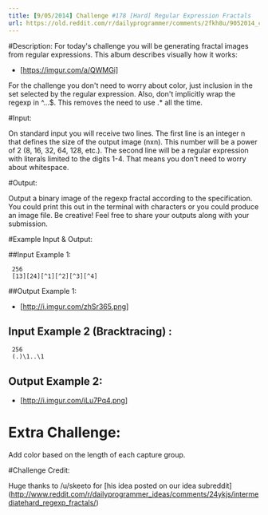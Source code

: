 ```yaml
---
title: [9/05/2014] Challenge #178 [Hard] Regular Expression Fractals
url: https://old.reddit.com/r/dailyprogrammer/comments/2fkh8u/9052014_challenge_178_hard_regular_expression/
---
```


#Description:
For today's challenge you will be generating fractal images from regular expressions. This album describes visually how it works:

* [https://imgur.com/a/QWMGi]

For the challenge you don't need to worry about color, just inclusion in the set selected by the regular expression. Also, don't implicitly wrap the regexp in \^...$. This removes the need to use .* all the time.

#Input:

On standard input you will receive two lines. The first line is an integer n that defines the size of the output image (nxn). This number will be a power of 2 (8, 16, 32, 64, 128, etc.).
The second line will be a regular expression with literals limited to the digits 1-4. That means you don't need to worry about whitespace.

#Output:

Output a binary image of the regexp fractal according to the specification. You could print this out in the terminal with characters or you could produce an image file. Be creative! Feel free to share your outputs along with your submission.

#Example Input & Output:

##Input Example 1:

     256
     [13][24][^1][^2][^3][^4]

##Output Example 1:

* [http://i.imgur.com/zhSr365.png]

## Input Example 2 (Bracktracing) :

     256
     (.)\1..\1

## Output Example 2:

* [http://i.imgur.com/iLu7Pq4.png]

# Extra Challenge:

Add color based on the length of each capture group.

#Challenge Credit:

Huge thanks to /u/skeeto for [his idea posted on our idea subreddit] (http://www.reddit.com/r/dailyprogrammer_ideas/comments/24ykjs/intermediatehard_regexp_fractals/)
